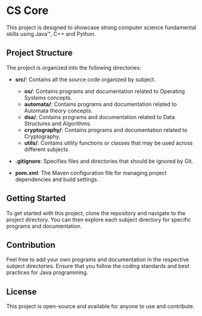 # CS Core

This project is designed to showcase strong computer science fundamental skills using Java™, C++ and Python.

## Project Structure

The project is organized into the following directories:

- **src/**: Contains all the source code organized by subject.
  - **os/**: Contains programs and documentation related to Operating Systems concepts.
  - **automata/**: Contains programs and documentation related to Automata theory concepts.
  - **dsa/**: Contains programs and documentation related to Data Structures and Algorithms.
  - **cryptography/**: Contains programs and documentation related to Cryptography.
  - **utils/**: Contains utility functions or classes that may be used across different subjects.

- **.gitignore**: Specifies files and directories that should be ignored by Git.

- **pom.xml**: The Maven configuration file for managing project dependencies and build settings.

## Getting Started

To get started with this project, clone the repository and navigate to the project directory. You can then explore each subject directory for specific programs and documentation.

## Contribution

Feel free to add your own programs and documentation in the respective subject directories. Ensure that you follow the coding standards and best practices for Java programming.

## License

This project is open-source and available for anyone to use and contribute.